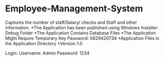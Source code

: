 # Employee-Management-System
Captures the number of staff/Salary/ checks and Staff and other information.
*The Application has been published using Windows Installer: Debug Folder
*The Application Contains Database Files
*The Application Might Require Temporary Key Password: 0629420734
*Application Files in the Application Directory
*Version 1.0

Login: 
Username: Admin
Password: 1234

